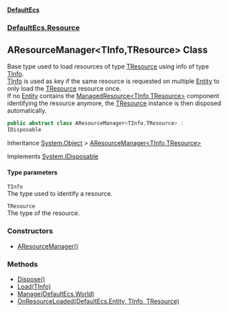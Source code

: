 #### [DefaultEcs](./index.md 'index')
### [DefaultEcs.Resource](./DefaultEcs-Resource.md 'DefaultEcs.Resource')
## AResourceManager&lt;TInfo,TResource&gt; Class
Base type used to load resources of type [TResource](#DefaultEcs-Resource-AResourceManager-TInfo_TResource--TResource 'DefaultEcs.Resource.AResourceManager&lt;TInfo,TResource&gt;.TResource') using info of type [TInfo](#DefaultEcs-Resource-AResourceManager-TInfo_TResource--TInfo 'DefaultEcs.Resource.AResourceManager&lt;TInfo,TResource&gt;.TInfo').  
[TInfo](#DefaultEcs-Resource-AResourceManager-TInfo_TResource--TInfo 'DefaultEcs.Resource.AResourceManager&lt;TInfo,TResource&gt;.TInfo') is used as key if the same resource is requested on multiple [Entity](./DefaultEcs-Entity.md 'DefaultEcs.Entity') to only load the [TResource](#DefaultEcs-Resource-AResourceManager-TInfo_TResource--TResource 'DefaultEcs.Resource.AResourceManager&lt;TInfo,TResource&gt;.TResource') resource once.  
If no [Entity](./DefaultEcs-Entity.md 'DefaultEcs.Entity') contains the [ManagedResource&lt;TInfo,TResource&gt;](./DefaultEcs-Resource-ManagedResource-TInfo_TResource-.md 'DefaultEcs.Resource.ManagedResource&lt;TInfo,TResource&gt;') component identifying the resource anymore, the [TResource](#DefaultEcs-Resource-AResourceManager-TInfo_TResource--TResource 'DefaultEcs.Resource.AResourceManager&lt;TInfo,TResource&gt;.TResource') instance is then disposed automatically.  
```csharp
public abstract class AResourceManager<TInfo,TResource> :
IDisposable
```
Inheritance [System.Object](https://docs.microsoft.com/en-us/dotnet/api/System.Object 'System.Object') &gt; [AResourceManager&lt;TInfo,TResource&gt;](./DefaultEcs-Resource-AResourceManager-TInfo_TResource-.md 'DefaultEcs.Resource.AResourceManager&lt;TInfo,TResource&gt;')  

Implements [System.IDisposable](https://docs.microsoft.com/en-us/dotnet/api/System.IDisposable 'System.IDisposable')  
#### Type parameters
<a name='DefaultEcs-Resource-AResourceManager-TInfo_TResource--TInfo'></a>
`TInfo`  
The type used to identify a resource.  
  
<a name='DefaultEcs-Resource-AResourceManager-TInfo_TResource--TResource'></a>
`TResource`  
The type of the resource.  
  
### Constructors
- [AResourceManager()](./DefaultEcs-Resource-AResourceManager-TInfo_TResource--AResourceManager().md 'DefaultEcs.Resource.AResourceManager&lt;TInfo,TResource&gt;.AResourceManager()')
### Methods
- [Dispose()](./DefaultEcs-Resource-AResourceManager-TInfo_TResource--Dispose().md 'DefaultEcs.Resource.AResourceManager&lt;TInfo,TResource&gt;.Dispose()')
- [Load(TInfo)](./DefaultEcs-Resource-AResourceManager-TInfo_TResource--Load(TInfo).md 'DefaultEcs.Resource.AResourceManager&lt;TInfo,TResource&gt;.Load(TInfo)')
- [Manage(DefaultEcs.World)](./DefaultEcs-Resource-AResourceManager-TInfo_TResource--Manage(DefaultEcs-World).md 'DefaultEcs.Resource.AResourceManager&lt;TInfo,TResource&gt;.Manage(DefaultEcs.World)')
- [OnResourceLoaded(DefaultEcs.Entity, TInfo, TResource)](./DefaultEcs-Resource-AResourceManager-TInfo_TResource--OnResourceLoaded(DefaultEcs-Entity_TInfo_TResource).md 'DefaultEcs.Resource.AResourceManager&lt;TInfo,TResource&gt;.OnResourceLoaded(DefaultEcs.Entity, TInfo, TResource)')
